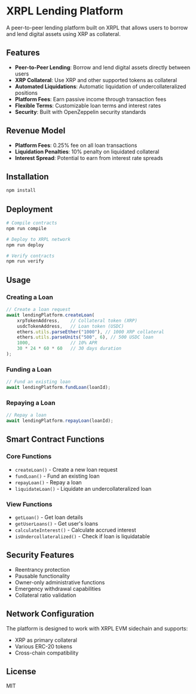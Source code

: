 # XRPL Lending Platform

A peer-to-peer lending platform built on XRPL that allows users to borrow and lend digital assets using XRP as collateral.

## Features

- **Peer-to-Peer Lending**: Borrow and lend digital assets directly between users
- **XRP Collateral**: Use XRP and other supported tokens as collateral
- **Automated Liquidations**: Automatic liquidation of undercollateralized positions
- **Platform Fees**: Earn passive income through transaction fees
- **Flexible Terms**: Customizable loan terms and interest rates
- **Security**: Built with OpenZeppelin security standards

## Revenue Model

- **Platform Fees**: 0.25% fee on all loan transactions
- **Liquidation Penalties**: 10% penalty on liquidated collateral
- **Interest Spread**: Potential to earn from interest rate spreads

## Installation

```bash
npm install
```

## Deployment

```bash
# Compile contracts
npm run compile

# Deploy to XRPL network
npm run deploy

# Verify contracts
npm run verify
```

## Usage

### Creating a Loan

```javascript
// Create a loan request
await lendingPlatform.createLoan(
    xrpTokenAddress,    // Collateral token (XRP)
    usdcTokenAddress,   // Loan token (USDC)
    ethers.utils.parseEther("1000"), // 1000 XRP collateral
    ethers.utils.parseUnits("500", 6), // 500 USDC loan
    1000,               // 10% APR
    30 * 24 * 60 * 60   // 30 days duration
);
```

### Funding a Loan

```javascript
// Fund an existing loan
await lendingPlatform.fundLoan(loanId);
```

### Repaying a Loan

```javascript
// Repay a loan
await lendingPlatform.repayLoan(loanId);
```

## Smart Contract Functions

### Core Functions
- `createLoan()` - Create a new loan request
- `fundLoan()` - Fund an existing loan
- `repayLoan()` - Repay a loan
- `liquidateLoan()` - Liquidate an undercollateralized loan

### View Functions
- `getLoan()` - Get loan details
- `getUserLoans()` - Get user's loans
- `calculateInterest()` - Calculate accrued interest
- `isUndercollateralized()` - Check if loan is liquidatable

## Security Features

- Reentrancy protection
- Pausable functionality
- Owner-only administrative functions
- Emergency withdrawal capabilities
- Collateral ratio validation

## Network Configuration

The platform is designed to work with XRPL EVM sidechain and supports:
- XRP as primary collateral
- Various ERC-20 tokens
- Cross-chain compatibility

## License

MIT
